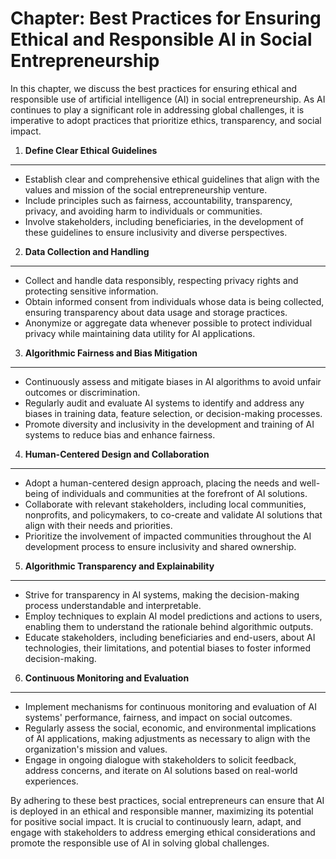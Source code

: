Chapter: Best Practices for Ensuring Ethical and Responsible AI in Social Entrepreneurship
==========================================================================================

In this chapter, we discuss the best practices for ensuring ethical and responsible use of artificial intelligence (AI) in social entrepreneurship. As AI continues to play a significant role in addressing global challenges, it is imperative to adopt practices that prioritize ethics, transparency, and social impact.

1. **Define Clear Ethical Guidelines**
--------------------------------------

* Establish clear and comprehensive ethical guidelines that align with the values and mission of the social entrepreneurship venture.
* Include principles such as fairness, accountability, transparency, privacy, and avoiding harm to individuals or communities.
* Involve stakeholders, including beneficiaries, in the development of these guidelines to ensure inclusivity and diverse perspectives.

2. **Data Collection and Handling**
-----------------------------------

* Collect and handle data responsibly, respecting privacy rights and protecting sensitive information.
* Obtain informed consent from individuals whose data is being collected, ensuring transparency about data usage and storage practices.
* Anonymize or aggregate data whenever possible to protect individual privacy while maintaining data utility for AI applications.

3. **Algorithmic Fairness and Bias Mitigation**
-----------------------------------------------

* Continuously assess and mitigate biases in AI algorithms to avoid unfair outcomes or discrimination.
* Regularly audit and evaluate AI systems to identify and address any biases in training data, feature selection, or decision-making processes.
* Promote diversity and inclusivity in the development and training of AI systems to reduce bias and enhance fairness.

4. **Human-Centered Design and Collaboration**
----------------------------------------------

* Adopt a human-centered design approach, placing the needs and well-being of individuals and communities at the forefront of AI solutions.
* Collaborate with relevant stakeholders, including local communities, nonprofits, and policymakers, to co-create and validate AI solutions that align with their needs and priorities.
* Prioritize the involvement of impacted communities throughout the AI development process to ensure inclusivity and shared ownership.

5. **Algorithmic Transparency and Explainability**
--------------------------------------------------

* Strive for transparency in AI systems, making the decision-making process understandable and interpretable.
* Employ techniques to explain AI model predictions and actions to users, enabling them to understand the rationale behind algorithmic outputs.
* Educate stakeholders, including beneficiaries and end-users, about AI technologies, their limitations, and potential biases to foster informed decision-making.

6. **Continuous Monitoring and Evaluation**
-------------------------------------------

* Implement mechanisms for continuous monitoring and evaluation of AI systems' performance, fairness, and impact on social outcomes.
* Regularly assess the social, economic, and environmental implications of AI applications, making adjustments as necessary to align with the organization's mission and values.
* Engage in ongoing dialogue with stakeholders to solicit feedback, address concerns, and iterate on AI solutions based on real-world experiences.

By adhering to these best practices, social entrepreneurs can ensure that AI is deployed in an ethical and responsible manner, maximizing its potential for positive social impact. It is crucial to continuously learn, adapt, and engage with stakeholders to address emerging ethical considerations and promote the responsible use of AI in solving global challenges.

